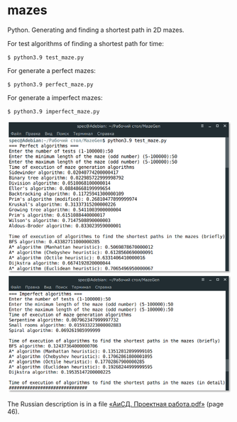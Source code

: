 # mazes
Python. Generating and finding a shortest path in 2D mazes.

For test algorithms of finding a shortest path for time:
```
$ python3.9 test_maze.py
```
For generate a perfect mazes:
```
$ python3.9 perfect_maze.py
```
For generate a imperfect mazes:
```
$ python3.9 imperfect_maze.py
```


<img src="https://github.com/quint-t/mazes/blob/main/first.png" alt="finding the shortest path in perfect maze" width="600">
<img src="https://github.com/quint-t/mazes/blob/main/second.png" alt="finding the shortest path in imperfect maze" width="600">

The Russian description is in a file [«АиСД. Проектная работа.pdf»](https://github.com/quint-t/mazes/blob/main/%D0%90%D0%B8%D0%A1%D0%94.%20%D0%9F%D1%80%D0%BE%D0%B5%D0%BA%D1%82%D0%BD%D0%B0%D1%8F%20%D1%80%D0%B0%D0%B1%D0%BE%D1%82%D0%B0.pdf) (page 46).
